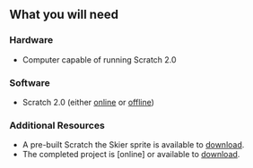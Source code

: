 ## What you will need

### Hardware

+ Computer capable of running Scratch 2.0

### Software

+ Scratch 2.0 (either [online](http://jumpto.cc/scratch-on) or [offline](jumpto.cc/scratch-off))

### Additional Resources

+ A pre-built Scratch the Skier sprite is available to [download](https://todolink).
+ The completed project is [online] or available to [download](https://todolink).
